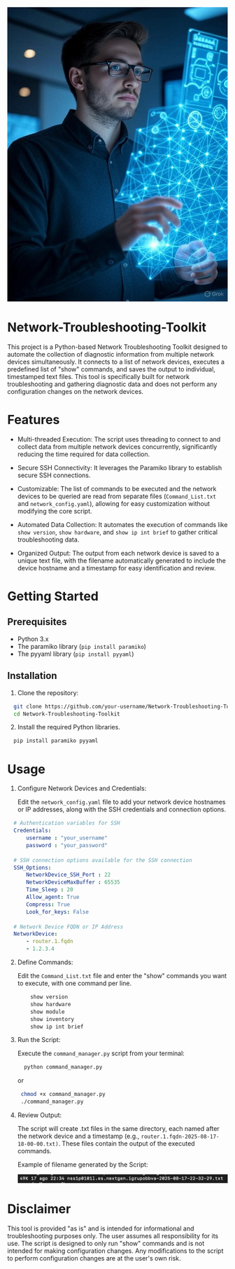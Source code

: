 <div align="center">
  <img src="images/af806e83-9735-4f5a-828a-89960ec5eeee.jpg" alt="Alt Text"/>
</div>

# Network-Troubleshooting-Toolkit

This project is a Python-based Network Troubleshooting Toolkit designed to automate the collection of diagnostic information from multiple network devices simultaneously. It connects to a list of network devices, executes a predefined list of "show" commands, and saves the output to individual, timestamped text files. This tool is specifically built for network troubleshooting and gathering diagnostic data and does not perform any configuration changes on the network devices.

# Features

* Multi-threaded Execution: The script uses threading to connect to and collect data from multiple network devices concurrently, significantly reducing the time required for data collection.

* Secure SSH Connectivity: It leverages the Paramiko library to establish secure SSH connections.

* Customizable: The list of commands to be executed and the network devices to be queried are read from separate files (`Command_List.txt` and `network_config.yaml`), allowing for easy customization without modifying the core script.

* Automated Data Collection: It automates the execution of commands like `show version`, `show hardware`, and `show ip int brief` to gather critical troubleshooting data.

* Organized Output: The output from each network device is saved to a unique text file, with the filename automatically generated to include the device hostname and a timestamp for easy identification and review.

# Getting Started

## Prerequisites

* Python 3.x
* The paramiko library (`pip install paramiko`)
* The pyyaml library (`pip install pyyaml`)

## Installation

1. Clone the repository:

```bash
  git clone https://github.com/your-username/Network-Troubleshooting-Toolkit.git
  cd Network-Troubleshooting-Toolkit
```
2. Install the required Python libraries.

  ```bash
    pip install paramiko pyyaml
  ```
# Usage

1. Configure Network Devices and Credentials:

    Edit the `network_config.yaml` file to add your network device hostnames or IP addresses, along with the SSH credentials and connection options.

```yaml
  # Authentication variables for SSH
  Credentials:
      username : "your_username"
      password : "your_password"

  # SSH connection options available for the SSH connection
  SSH_Options:
      NetworkDevice_SSH_Port : 22
      NetworkDeviceMaxBuffer : 65535
      Time_Sleep : 20
      Allow_agent: True
      Compress: True
      Look_for_keys: False

  # Network Device FQDN or IP Address
  NetworkDevice:
      - router.1.fqdn
      - 1.2.3.4
```

2. Define Commands:

    Edit the `Command_List.txt` file and enter the "show" commands you want to execute, with one command per line.

    ```bash
        show version
        show hardware
        show module
        show inventory
        show ip int brief
    ```

3. Run the Script:

   Execute the `command_manager.py` script from your terminal:

   ```bash
     python command_manager.py
   ```

   or

   ```bash
    chmod +x command_manager.py
    ./command_manager.py
   ```

4. Review Output:

   The script will create .txt files in the same directory, each named after the network device and a timestamp (e.g., `router.1.fqdn-2025-08-17-18-00-00.txt)`. These files contain the output of the executed commands.

    Example of filename generated by the Script:

    <div align="center">
      <img src="images/filename_example.png" alt="Alt Text"/>
    </div>

# Disclaimer

This tool is provided "as is" and is intended for informational and troubleshooting purposes only. The user assumes all responsibility for its use. The script is designed to only run "show" commands and is not intended for making configuration changes. Any modifications to the script to perform configuration changes are at the user's own risk.
